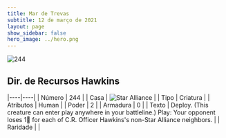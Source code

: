```yaml
---
title: Mar de Trevas
subtitle: 12 de março de 2021
layout: page
show_sidebar: false
hero_image: ../hero.png
---
```


![244](https://cdn.keyforgegame.com/media/card_front/pt/496_244_6VGCFG865JJ_pt.png)

## Dir. de Recursos Hawkins

|----|----|
| Número | 244 |
| Casa | ![Star Alliance](https://archonarcana.com/images/thumb/7/7d/Star_Alliance.png/22px-Star_Alliance.png "Aliança Estelar") |
| Tipo | Criatura |
| Atributos | Human |
| Poder | 2 |
| Armadura | 0 |
| Texto | Deploy. (This creature can enter play anywhere in your battleline.)  Play: Your opponent loses 1 for each of C.R. Officer Hawkins's non-Star Alliance neighbors. |
| Raridade |  |
